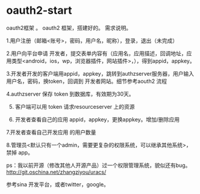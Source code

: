 oauth2-start
============

oauth2框架 。
oauth2 框架，搭建好的。
需求说明。


1.用户注册（邮箱<账号>，密码，用户名，昵称），登录，退出（未完成）


2.用户向平台申请 开发者，提交表单内容有（应用名，应用描述，回调地址，应用类型<android，ios，wp，浏览器插件，网站插件>，），得到appid，appkey。


3.开发者开发的客户端用appid，appkey，跳转到authzserver服务器，用户输入 用户名，密码，换token，回调到 开发者网站。细节参考aouth2 流程


4.authzserver 保存 token 到数据库，有效期为30天。


5. 客户端可以用 token 请求resourceserver 上的资源


6. 开发者查看自己的应用 appid，appkey，更换appkey。增加/删除应用


7.开发者查看自己开发应用 的用户数量


8.管理员<默认只有一个admin，需要更复杂的权限系统，可以继承其他系统>，禁掉 app。



ps：我以前开源（修改其他人开源产品）过一个权限管理系统，貌似还有bug。http://git.oschina.net/zhangziyou/uracs/

参考sina 开发平台，或者twitter，google。
